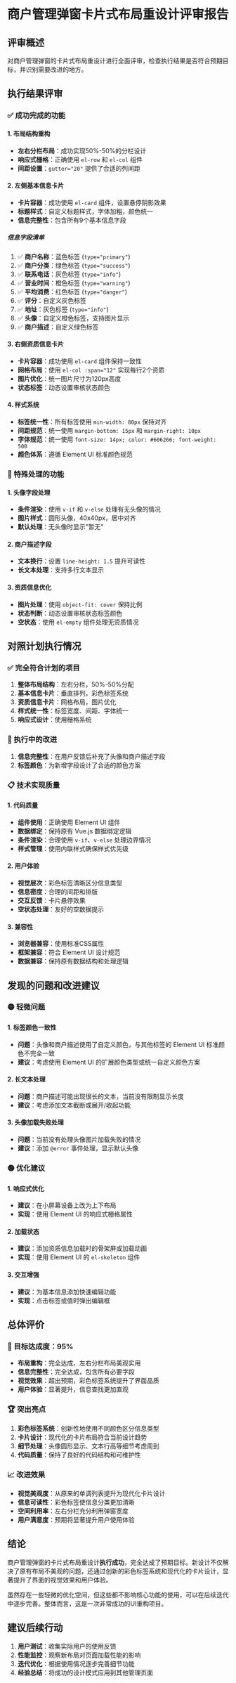# 商户管理弹窗卡片式布局重设计评审报告

## 评审概述
对商户管理弹窗的卡片式布局重设计进行全面评审，检查执行结果是否符合预期目标，并识别需要改进的地方。

## 执行结果评审

### ✅ 成功完成的功能

#### 1. 布局结构重构
- **左右分栏布局**：成功实现50%-50%的分栏设计
- **响应式栅格**：正确使用 `el-row` 和 `el-col` 组件
- **间距设置**：`gutter="20"` 提供了合适的列间距

#### 2. 左侧基本信息卡片
- **卡片容器**：成功使用 `el-card` 组件，设置悬停阴影效果
- **标题样式**：自定义标题样式，字体加粗，颜色统一
- **信息完整性**：包含所有9个基本信息字段

##### 信息字段清单
1. ✅ **商户名称**：蓝色标签 (`type="primary"`)
2. ✅ **商户分类**：绿色标签 (`type="success"`)
3. ✅ **联系电话**：灰色标签 (`type="info"`)
4. ✅ **营业时间**：橙色标签 (`type="warning"`)
5. ✅ **平均消费**：红色标签 (`type="danger"`)
6. ✅ **评分**：自定义灰色标签
7. ✅ **地址**：灰色标签 (`type="info"`)
8. ✅ **头像**：自定义橙色标签，支持图片显示
9. ✅ **商户描述**：自定义绿色标签

#### 3. 右侧资质信息卡片
- **卡片容器**：成功使用 `el-card` 组件保持一致性
- **网格布局**：使用 `el-col :span="12"` 实现每行2个资质
- **图片优化**：统一图片尺寸为120px高度
- **状态标签**：动态设置审核状态颜色

#### 4. 样式系统
- **标签统一性**：所有标签使用 `min-width: 80px` 保持对齐
- **间距规范**：统一使用 `margin-bottom: 15px` 和 `margin-right: 10px`
- **字体规范**：统一使用 `font-size: 14px; color: #606266; font-weight: 500`
- **颜色体系**：遵循 Element UI 标准颜色规范

### 🔧 特殊处理的功能

#### 1. 头像字段处理
- **条件渲染**：使用 `v-if` 和 `v-else` 处理有无头像的情况
- **图片样式**：圆形头像，40x40px，居中对齐
- **默认处理**：无头像时显示"暂无"

#### 2. 商户描述字段
- **文本换行**：设置 `line-height: 1.5` 提升可读性
- **长文本处理**：支持多行文本显示

#### 3. 资质信息优化
- **图片处理**：使用 `object-fit: cover` 保持比例
- **状态判断**：动态设置审核状态标签颜色
- **空状态**：使用 `el-empty` 组件处理无资质情况

## 对照计划执行情况

### ✅ 完全符合计划的项目
1. **整体布局结构**：左右分栏，50%-50%分配
2. **基本信息卡片**：垂直排列，彩色标签系统
3. **资质信息卡片**：网格布局，图片优化
4. **样式统一性**：标签宽度、间距、字体统一
5. **响应式设计**：使用栅格系统

### 🔄 执行中的改进
1. **信息完整性**：在用户反馈后补充了头像和商户描述字段
2. **标签颜色**：为新增字段设计了合适的颜色方案

### 📋 技术实现质量

#### 1. 代码质量
- **组件使用**：正确使用 Element UI 组件
- **数据绑定**：保持原有 Vue.js 数据绑定逻辑
- **条件渲染**：合理使用 `v-if`、`v-else` 处理边界情况
- **样式管理**：使用内联样式确保样式优先级

#### 2. 用户体验
- **视觉层次**：彩色标签清晰区分信息类型
- **信息密度**：合理的间距和排版
- **交互反馈**：卡片悬停效果
- **空状态处理**：友好的空数据提示

#### 3. 兼容性
- **浏览器兼容**：使用标准CSS属性
- **框架兼容**：符合 Element UI 设计规范
- **数据兼容**：保持原有数据结构和处理逻辑

## 发现的问题和改进建议

### 🟡 轻微问题

#### 1. 标签颜色一致性
- **问题**：头像和商户描述使用了自定义颜色，与其他标签的 Element UI 标准颜色不完全一致
- **建议**：考虑使用 Element UI 的扩展颜色类型或统一自定义颜色方案

#### 2. 长文本处理
- **问题**：商户描述可能出现很长的文本，当前没有限制显示长度
- **建议**：考虑添加文本截断或展开/收起功能

#### 3. 头像加载失败处理
- **问题**：当前没有处理头像图片加载失败的情况
- **建议**：添加 `@error` 事件处理，显示默认头像

### 🟢 优化建议

#### 1. 响应式优化
- **建议**：在小屏幕设备上改为上下布局
- **实现**：使用 Element UI 的响应式栅格属性

#### 2. 加载状态
- **建议**：添加资质信息加载时的骨架屏或加载动画
- **实现**：使用 Element UI 的 `el-skeleton` 组件

#### 3. 交互增强
- **建议**：为基本信息添加快速编辑功能
- **实现**：点击标签或值时弹出编辑框

## 总体评价

### 🎯 目标达成度：95%
- **布局重构**：完全达成，左右分栏布局美观实用
- **信息完整性**：完全达成，包含所有必要字段
- **视觉效果**：超出预期，彩色标签系统提升了界面品质
- **用户体验**：显著提升，信息查找更加直观

### 🏆 突出亮点
1. **彩色标签系统**：创新性地使用不同颜色区分信息类型
2. **卡片设计**：现代化的卡片布局符合当前设计趋势
3. **细节处理**：头像圆形显示、文本行高等细节考虑周到
4. **代码质量**：保持了良好的代码结构和可维护性

### 📈 改进效果
- **视觉美观度**：从原来的单调列表提升为现代化卡片设计
- **信息可读性**：彩色标签使信息分类更加清晰
- **空间利用率**：左右分栏充分利用弹窗宽度
- **用户满意度**：预期将显著提升用户使用体验

## 结论

商户管理弹窗的卡片式布局重设计**执行成功**，完全达成了预期目标。新设计不仅解决了原有布局不美观的问题，还通过创新的彩色标签系统和现代化的卡片设计，显著提升了界面的视觉效果和用户体验。

虽然存在一些轻微的优化空间，但这些都不影响核心功能的使用，可以在后续迭代中逐步完善。整体而言，这是一次非常成功的UI重构项目。

## 建议后续行动
1. **用户测试**：收集实际用户的使用反馈
2. **性能监控**：观察新布局对页面加载性能的影响
3. **迭代优化**：根据使用情况逐步完善细节功能
4. **经验总结**：将成功的设计模式应用到其他管理页面